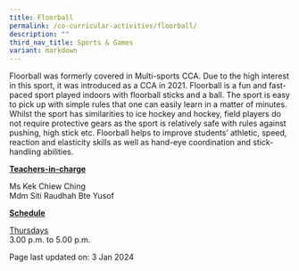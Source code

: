 ```yaml
---
title: Floorball
permalink: /co-curricular-activities/floorball/
description: ""
third_nav_title: Sports & Games
variant: markdown
---
```

<p>Floorball was formerly covered in Multi-sports CCA. Due to the high interest in this sport, it was introduced as a CCA in 2021. Floorball is a fun and fast-paced sport played indoors with floorball sticks and a ball. The sport is easy to pick up with simple rules that one can easily learn in a matter of minutes. Whilst the sport has similarities to ice hockey and hockey, field players do not require protective gears as the sport is relatively safe with rules against pushing, high stick etc. Floorball helps to improve students’ athletic, speed, reaction and elasticity skills as well as hand-eye coordination and stick-handling abilities.</p>
<p><u><strong>Teachers-in-charge</strong></u></p>
<p>Ms Kek Chiew Ching<br>Mdm Siti Raudhah Bte Yusof</p>
<p><u><strong>Schedule</strong></u></p>
<p><u>Thursdays</u><br>3.00 p.m. to 5.00 p.m.</p>

<p>Page last updated on: 3 Jan 2024</p>